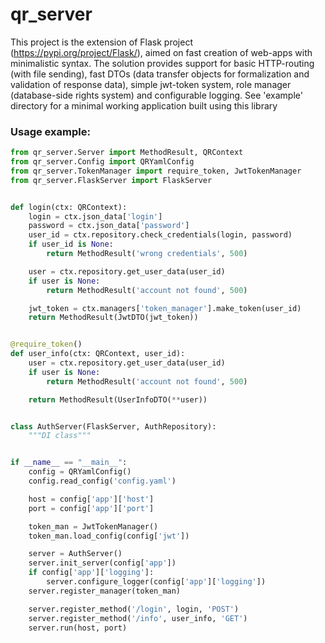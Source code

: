 # qr_server

This project is the extension of Flask project (https://pypi.org/project/Flask/), aimed on fast creation of web-apps with minimalistic syntax.
The solution provides support for basic HTTP-routing (with file sending), fast DTOs 
(data transfer objects for formalization and validation of response data),
simple jwt-token system, role manager (database-side rights system) and configurable logging.
See 'example' directory for a minimal working application built using this library

### Usage example:
```python
from qr_server.Server import MethodResult, QRContext
from qr_server.Config import QRYamlConfig
from qr_server.TokenManager import require_token, JwtTokenManager
from qr_server.FlaskServer import FlaskServer


def login(ctx: QRContext):
    login = ctx.json_data['login']
    password = ctx.json_data['password']
    user_id = ctx.repository.check_credentials(login, password)
    if user_id is None:
        return MethodResult('wrong credentials', 500)

    user = ctx.repository.get_user_data(user_id)
    if user is None:
        return MethodResult('account not found', 500)

    jwt_token = ctx.managers['token_manager'].make_token(user_id)
    return MethodResult(JwtDTO(jwt_token))


@require_token()
def user_info(ctx: QRContext, user_id):
    user = ctx.repository.get_user_data(user_id)
    if user is None:
        return MethodResult('account not found', 500)

    return MethodResult(UserInfoDTO(**user))


class AuthServer(FlaskServer, AuthRepository):
    """DI class"""


if __name__ == "__main__":
    config = QRYamlConfig()
    config.read_config('config.yaml')

    host = config['app']['host']
    port = config['app']['port']

    token_man = JwtTokenManager()
    token_man.load_config(config['jwt'])

    server = AuthServer()
    server.init_server(config['app'])
    if config['app']['logging']:
        server.configure_logger(config['app']['logging'])
    server.register_manager(token_man)

    server.register_method('/login', login, 'POST')
    server.register_method('/info', user_info, 'GET')
    server.run(host, port)
```
